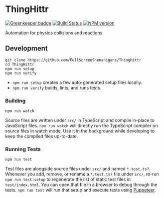 <!-- {{Top}} -->
# ThingHittr
[![Greenkeeper badge](https://badges.greenkeeper.io/FullScreenShenanigans/ThingHittr.svg)](https://greenkeeper.io/)
[![Build Status](https://travis-ci.org/FullScreenShenanigans/ThingHittr.svg?branch=master)](https://travis-ci.org/FullScreenShenanigans/ThingHittr)
[![NPM version](https://badge.fury.io/js/thinghittr.svg)](http://badge.fury.io/js/thinghittr)

Automation for physics collisions and reactions.
<!-- {{/Top}} -->

<!-- {{Development}} -->
## Development

```
git clone https://github.com/FullScreenShenanigans/ThingHittr
cd ThingHittr
npm run setup
npm run verify
```

* `npm run setup` creates a few auto-generated setup files locally.
* `npm run verify` builds, lints, and runs tests.

### Building

```shell
npm run watch
```

Source files are written under `src/` in TypeScript and compile in-place to JavaScript files.
`npm run watch` will directly run the TypeScript compiler on source files in watch mode.
Use it in the background while developing to keep the compiled files up-to-date.

### Running Tests

```shell
npm run test
```

Test files are alongside source files under `src/` and named `*.test.ts?`.
Whenever you add, remove, or rename a `*.test.ts?` file under `src/`, re-run `npm run test:setup` to regenerate the list of static test files in `test/index.html`.
You can open that file in a browser to debug through the tests.
`npm run test` will run that setup and execute tests using [Puppeteer](https://github.com/GoogleChrome/puppeteer).
<!-- {{/Development}} -->
